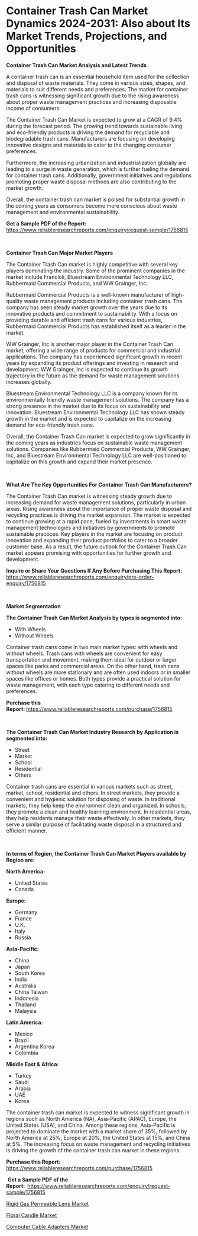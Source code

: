 <p><h1>Container Trash Can Market Dynamics 2024-2031: Also about Its Market Trends, Projections, and Opportunities</h1></p><p><strong>Container Trash Can Market Analysis and Latest Trends</strong></p>
<p><p>A container trash can is an essential household item used for the collection and disposal of waste materials. They come in various sizes, shapes, and materials to suit different needs and preferences. The market for container trash cans is witnessing significant growth due to the rising awareness about proper waste management practices and increasing disposable income of consumers.</p><p>The Container Trash Can Market is expected to grow at a CAGR of 9.4% during the forecast period. The growing trend towards sustainable living and eco-friendly products is driving the demand for recyclable and biodegradable trash cans. Manufacturers are focusing on developing innovative designs and materials to cater to the changing consumer preferences.</p><p>Furthermore, the increasing urbanization and industrialization globally are leading to a surge in waste generation, which is further fueling the demand for container trash cans. Additionally, government initiatives and regulations promoting proper waste disposal methods are also contributing to the market growth.</p><p>Overall, the container trash can market is poised for substantial growth in the coming years as consumers become more conscious about waste management and environmental sustainability.</p></p>
<p><strong>Get a Sample PDF of the Report:&nbsp;</strong> <a href="https://www.reliableresearchreports.com/enquiry/request-sample/1756815">https://www.reliableresearchreports.com/enquiry/request-sample/1756815</a></p>
<p>&nbsp;</p>
<p><strong>Container Trash Can Major Market Players</strong></p>
<p><p>The Container Trash Can market is highly competitive with several key players dominating the industry. Some of the prominent companies in the market include Francioli, Bluestream Environmental Technology LLC, Rubbermaid Commercial Products, and WW Grainger, Inc.</p><p>Rubbermaid Commercial Products is a well-known manufacturer of high-quality waste management products including container trash cans. The company has seen steady market growth over the years due to its innovative products and commitment to sustainability. With a focus on providing durable and efficient trash cans for various industries, Rubbermaid Commercial Products has established itself as a leader in the market.</p><p>WW Grainger, Inc is another major player in the Container Trash Can market, offering a wide range of products for commercial and industrial applications. The company has experienced significant growth in recent years by expanding its product offerings and investing in research and development. WW Grainger, Inc is expected to continue its growth trajectory in the future as the demand for waste management solutions increases globally.</p><p>Bluestream Environmental Technology LLC is a company known for its environmentally friendly waste management solutions. The company has a strong presence in the market due to its focus on sustainability and innovation. Bluestream Environmental Technology LLC has shown steady growth in the market and is expected to capitalize on the increasing demand for eco-friendly trash cans.</p><p>Overall, the Container Trash Can market is expected to grow significantly in the coming years as industries focus on sustainable waste management solutions. Companies like Rubbermaid Commercial Products, WW Grainger, Inc, and Bluestream Environmental Technology LLC are well-positioned to capitalize on this growth and expand their market presence.</p></p>
<p>&nbsp;</p>
<p><strong>What Are The Key Opportunities For Container Trash Can Manufacturers?</strong></p>
<p><p>The Container Trash Can market is witnessing steady growth due to increasing demand for waste management solutions, particularly in urban areas. Rising awareness about the importance of proper waste disposal and recycling practices is driving the market expansion. The market is expected to continue growing at a rapid pace, fueled by investments in smart waste management technologies and initiatives by governments to promote sustainable practices. Key players in the market are focusing on product innovation and expanding their product portfolios to cater to a broader customer base. As a result, the future outlook for the Container Trash Can market appears promising with opportunities for further growth and development.</p></p>
<p><strong>Inquire or Share Your Questions If Any Before Purchasing This Report:</strong> <a href="https://www.reliableresearchreports.com/enquiry/pre-order-enquiry/1756815">https://www.reliableresearchreports.com/enquiry/pre-order-enquiry/1756815</a></p>
<p>&nbsp;</p>
<p><strong>Market Segmentation</strong></p>
<p><strong>The Container Trash Can Market Analysis by types is segmented into:</strong></p>
<p><ul><li>With Wheels</li><li>Without Wheels</li></ul></p>
<p><p>Container trash cans come in two main market types: with wheels and without wheels. Trash cans with wheels are convenient for easy transportation and movement, making them ideal for outdoor or larger spaces like parks and commercial areas. On the other hand, trash cans without wheels are more stationary and are often used indoors or in smaller spaces like offices or homes. Both types provide a practical solution for waste management, with each type catering to different needs and preferences.</p></p>
<p><strong>Purchase this Report:&nbsp;</strong><a href="https://www.reliableresearchreports.com/purchase/1756815">https://www.reliableresearchreports.com/purchase/1756815</a></p>
<p>&nbsp;</p>
<p><strong>The Container Trash Can Market Industry Research by Application is segmented into:</strong></p>
<p><ul><li>Street</li><li>Market</li><li>School</li><li>Residential</li><li>Others</li></ul></p>
<p><p>Container trash cans are essential in various markets such as street, market, school, residential and others. In street markets, they provide a convenient and hygienic solution for disposing of waste. In traditional markets, they help keep the environment clean and organized. In schools, they promote a clean and healthy learning environment. In residential areas, they help residents manage their waste effectively. In other markets, they serve a similar purpose of facilitating waste disposal in a structured and efficient manner.</p></p>
<p>&nbsp;</p>
<p><strong>In terms of Region, the Container Trash Can Market Players available by Region are:</strong></p>
<p>
    <p> <strong> North America: </strong>
        <ul>
            <li>United States</li>
            <li>Canada</li>
        </ul>
        </p> 
    <p> <strong> Europe: </strong>
        <ul>
            <li>Germany</li>
            <li>France</li>
            <li>U.K.</li>
            <li>Italy</li>
            <li>Russia</li>
        </ul>
        </p> 
    <p> <strong> Asia-Pacific: </strong>
        <ul>
            <li>China</li>
            <li>Japan</li>
            <li>South Korea</li>
            <li>India</li>
            <li>Australia</li>
            <li>China Taiwan</li>
            <li>Indonesia</li>
            <li>Thailand</li>
            <li>Malaysia</li>
        </ul>
        </p> 
    <p> <strong> Latin America: </strong>
        <ul>
            <li>Mexico</li>
            <li>Brazil</li>
            <li>Argentina Korea</li>
            <li>Colombia</li>
        </ul>
        </p> 
    <p> <strong> Middle East & Africa: </strong>
        <ul>
            <li>Turkey</li>
            <li>Saudi</li>
            <li>Arabia</li>
            <li>UAE</li>
            <li>Korea</li>
        </ul>
    </p>
    </p>
<p><p>The container trash can market is expected to witness significant growth in regions such as North America (NA), Asia-Pacific (APAC), Europe, the United States (USA), and China. Among these regions, Asia-Pacific is projected to dominate the market with a market share of 35%, followed by North America at 25%, Europe at 20%, the United States at 15%, and China at 5%. The increasing focus on waste management and recycling initiatives is driving the growth of the container trash can market in these regions.</p></p>
<p><strong>Purchase this Report: </strong><a href="https://www.reliableresearchreports.com/purchase/1756815">https://www.reliableresearchreports.com/purchase/1756815</a></p>
<p>&nbsp;<strong>Get a Sample PDF of the Report:&nbsp;&nbsp;</strong><a href="https://www.reliableresearchreports.com/enquiry/request-sample/1756815">https://www.reliableresearchreports.com/enquiry/request-sample/1756815</a></p>
<p><strong></strong></p>
<p><p><a href="https://github.com/nicoletavirag/Market-Research-Report-List-2/blob/main/rigid-gas-permeable-lens-market.md">Rigid Gas Permeable Lens Market</a></p><p><a href="https://github.com/redneck06/Market-Research-Report-List-2/blob/main/floral-candle-market.md">Floral Candle Market</a></p><p><a href="https://github.com/mauripalmi/Market-Research-Report-List-2/blob/main/computer-cable-adapters-market.md">Computer Cable Adapters Market</a></p></p>